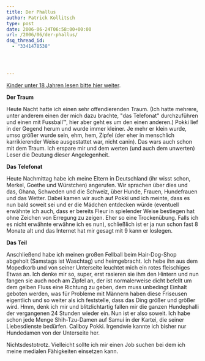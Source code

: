 ```yaml
---
title: Der Phallus
author: Patrick Kollitsch
type: post
date: 2006-06-24T06:58:00+00:00
url: /2006/06/der-phallus/
dsq_thread_id:
  - "3341478538"




---
```

[Kinder unter 18 Jahren lesen bitte hier weiter][1].

**Der Traum**

Heute Nacht hatte ich einen sehr offendierenden Traum. (Ich hatte mehrere, unter anderem einen der mich dazu brachte, "das Telefonat" durchzuführen und einen mit Fussball&trade;, hier aber geht es um den einen anderen.) Pokki lief in der Gegend herum und wurde immer kleiner. Je mehr er klein wurde, umso größer wurde sein, ehm, hem, Zipfel (der eher in menschlich karrikierender Weise ausgestattet war, nicht canin). Das wars auch schon mit dem Traum. Ich erspare mir und dem werten (und auch dem unwerten) Leser die Deutung dieser Angelegenheit. 

**Das Telefonat**

Heute Nachmittag habe ich meine Eltern in Deutschland (ihr wisst schon, Merkel, Goethe und Würstchen) angerufen. Wir sprachen über dies und das, Ghana, Schweden und die Schweiz, über Hunde, Frauen, Hundefrauen und das Wetter. Dabei kamen wir auch auf Pokki und ich meinte, dass es nun bald soweit sei und er die Mädchen entdecken würde (eventuell erwähnte ich auch, dass er bereits Fleur in spielender Weise bestiegen hat ohne Zeichen von Erregung zu zeigen. Eher so eine Trockenübung. Falls ich es nicht erwähnte erwähne ich es nun), schließlich ist er ja nun schon fast 8 Monate alt und das Internet hat mir gesagt mit 9 kann er loslegen.

**Das Teil**

Anschließend habe ich meinen großen Fellball beim Hair-Dog-Shop abgeholt (Samstags ist Waschtag) und heimgebracht. Ich hebe ihn aus dem Mopedkorb und von seiner Unterseite leuchtet mich ein rotes fleischiges Etwas an. Ich denke mir so, super, erst rasieren sie ihm den Hintern und nun fangen sie auch noch am Zipfel an, der ist normalerweise dicht befellt um dem gelben Fluss eine Richtung zu geben, dem muss unbedingt Einhalt geboten werden, was für Probleme mit Männern haben diese Friseusen eigentlich und so weiter als ich feststelle, dass das Ding größer und größer wird. Hmm, denk ich mir und blitzlichtartig fallen mir die ganzen Hundephalli der vergangenen 24 Stunden wieder ein. Nun ist er also soweit. Ich habe schon jede Menge Shih-Tzu-Damen auf Samui in der Kartei, die seiner Liebesdienste bedürfen. Callboy Pokki. Irgendwie kannte ich bisher nur Hundedamen von der Unterseite her. 

Nichtsdestotrotz. Vielleicht sollte ich mir einen Job suchen bei dem ich meine medialen Fähigkeiten einsetzen kann.

 [1]: http://disney.go.com/home/today/index.html
